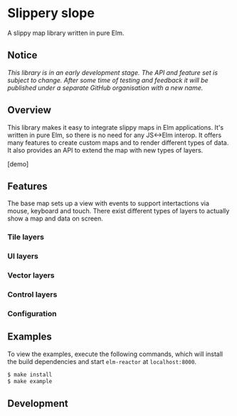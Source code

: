 # Slippery slope

A slippy map library written in pure Elm.

## Notice

_This library is in an early development stage. The API and feature set is subject to change. After some time of testing and feedback it will be published under a separate GitHub organisation with a new name._

## Overview

This library makes it easy to integrate slippy maps in Elm applications. It's written in pure Elm, so there is no need for any JS<->Elm interop.
It offers many features to create custom maps and to render different types of data. It also provides an API to extend the map with new types of layers.

[demo]

## Features

The base map sets up a view with events to support intertactions via mouse, keyboard and touch. There exist different types of layers to actually show a map and data on screen.

### Tile layers

### UI layers

### Vector layers

### Control layers

### Configuration

## Examples

To view the examples, execute the following commands, which will install the build dependencies and start `elm-reactor` at `localhost:8000`.

```bash
$ make install
$ make example
```

## Development